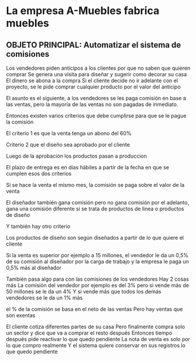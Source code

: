 # La empresa A-Muebles fabrica muebles

## OBJETO PRINCIPAL: Automatizar el sistema de comisiones

Los vendedores piden anticipos a los clientes por que no saben que quieren comprar
Se genera una visita para diseñar y sugerir como decorar su casa
El dinero se abona a la compra
Si el cliente decide no ir adelante con el proyecto, se le pide comprar cualquier producto por el valor del anticipo

El asunto es el siguiente, a los vendedores se les paga comisión en base a las ventas, pero la mayoría de las ventas no son pagadas de inmediato.

Entonces existen varios criterios que debe cumplirse para que se le pague la comisión

El criterio 1 es que la venta tenga un abono del 60%

Criterio 2 que el diseño sea aprobado por el cliente

Luego de la aprobación los productos pasan a produccion

El plazo de entrega es en días hábiles a partir de la fecha en que se cumplen esos dos criterios

Si se hace la venta el mismo mes, la comisión se paga sobre el valor de la venta

El diseñador también gana comisión pero no gana comisión por el adelanto, gana una comisión diferente si se trata de productos de linea o productos de diseño

Y también hay otro criterio

Los productos de diseño son según diseñados a partir de lo que quiere el cliente

Si la venta es superior por ejemplo a 15 millones, el vendedor le da un 0,5% de su comisión al diseñador
por la carga de trabajo
y la empresa le paga un 0,5% más al diseñador

También pasa algo para con las comisiones de los vendedores
Hay 2 cosas más
La comisión del vendedor por ejemplo es del 3%
pero si vende más de 50 millones se le da un 4%
Y si vende más que todos los demás vendedores se le da un 1% más

el % de la comisión se basa en el neto de las ventas
Pero hay ventas que son exentas

El cliente cotiza diferentes partes de su casa
Pero finalmente compra solo un sector y dice que va a comprar el resto después
Entonces tiempo después pide reactivar lo que quedo pendiente
La nota de venta es solo por lo que compro realmente
Y el sistema quiere conservar en sus registros lo que quedo pendiente
